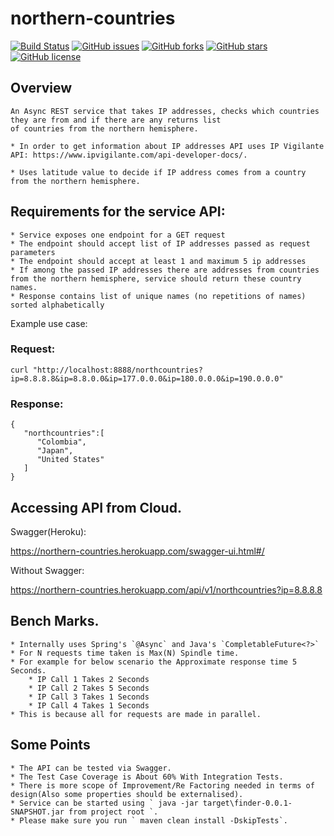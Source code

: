 # northern-countries

[![Build Status](https://travis-ci.org/Akash-Mittal/northern-countries.svg?branch=master)](https://travis-ci.org/Akash-Mittal/northern-countries)
[![GitHub issues](https://img.shields.io/github/issues/Akash-Mittal/northern-countries.svg)](https://github.com/Akash-Mittal/northern-countries/issues)
[![GitHub forks](https://img.shields.io/github/forks/Akash-Mittal/northern-countries.svg)](https://github.com/Akash-Mittal/northern-countries/network)
[![GitHub stars](https://img.shields.io/github/stars/Akash-Mittal/northern-countries.svg)](https://github.com/Akash-Mittal/northern-countries/stargazers)
[![GitHub license](https://img.shields.io/github/license/Akash-Mittal/northern-countries.svg)](https://github.com/Akash-Mittal/northern-countries/blob/master/LICENSE)


## Overview

	An Async REST service that takes IP addresses, checks which countries they are from and if there are any returns list
	of countries from the northern hemisphere. 

	* In order to get information about IP addresses API uses IP Vigilante API: https://www.ipvigilante.com/api-developer-docs/.
		
	* Uses latitude value to decide if IP address comes from a country from the northern hemisphere.

## Requirements for the service API:

	* Service exposes one endpoint for a GET request
	* The endpoint should accept list of IP addresses passed as request parameters
	* The endpoint should accept at least 1 and maximum 5 ip addresses
	* If among the passed IP addresses there are addresses from countries from the northern hemisphere, service should return these country names.
	* Response contains list of unique names (no repetitions of names) sorted alphabetically

Example use case:

### Request:
	
	
	curl "http://localhost:8888/northcountries?ip=8.8.8.8&ip=8.8.0.0&ip=177.0.0.0&ip=180.0.0.0&ip=190.0.0.0"

### Response: 


	{  
	   "northcountries":[  
	      "Colombia",
	      "Japan",
	      "United States"
	   ]
	}

## Accessing API from Cloud.

Swagger(Heroku):

https://northern-countries.herokuapp.com/swagger-ui.html#/

Without Swagger:

https://northern-countries.herokuapp.com/api/v1/northcountries?ip=8.8.8.8

## Bench Marks.

	* Internally uses Spring's `@Async` and Java's `CompletableFuture<?>`
	* For N requests time taken is Max(N) Spindle time.
	* For example for below scenario the Approximate response time 5 Seconds.
		* IP Call 1 Takes 2 Seconds 
		* IP Call 2 Takes 5 Seconds 
		* IP Call 3 Takes 1 Seconds 
		* IP Call 4 Takes 1 Seconds 
	* This is because all for requests are made in parallel.

## Some Points

	* The API can be tested via Swagger.
	* The Test Case Coverage is About 60% With Integration Tests.
	* There is more scope of Improvement/Re Factoring needed in terms of design(Also some properties should be externalised).
	* Service can be started using ` java -jar target\finder-0.0.1-SNAPSHOT.jar from project root `.
	* Please make sure you run ` maven clean install -DskipTests`.
	
